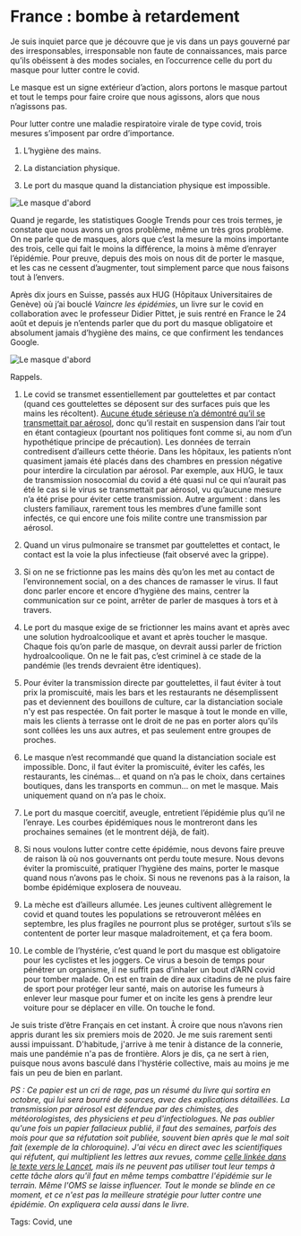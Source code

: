 # France : bombe à retardement

Je suis inquiet parce que je découvre que je vis dans un pays gouverné par des irresponsables, irresponsable non faute de connaissances, mais parce qu’ils obéissent à des modes sociales, en l’occurrence celle du port du masque pour lutter contre le covid.

Le masque est un signe extérieur d’action, alors portons le masque partout et tout le temps pour faire croire que nous agissons, alors que nous n’agissons pas.

Pour lutter contre une maladie respiratoire virale de type covid, trois mesures s’imposent par ordre d’importance.

1. L’hygiène des mains.

2. La distanciation physique.

3. Le port du masque quand la distanciation physique est impossible.

![Le masque d'abord](https://tcrouzet.com/images_tc/2020/08/mvssha2020.png)

Quand je regarde, les statistiques Google Trends pour ces trois termes, je constate que nous avons un gros problème, même un très gros problème. On ne parle que de masques, alors que c’est la mesure la moins importante des trois, celle qui fait le moins la différence, la moins à même d’enrayer l’épidémie. Pour preuve, depuis des mois on nous dit de porter le masque, et les cas ne cessent d’augmenter, tout simplement parce que nous faisons tout à l’envers.

Après dix jours en Suisse, passés aux HUG (Hôpitaux Universitaires de Genève) où j’ai bouclé *Vaincre les épidémies*, un livre sur le covid en collaboration avec le professeur Didier Pittet, je suis rentré en France le 24 août et depuis je n’entends parler que du port du masque obligatoire et absolument jamais d’hygiène des mains, ce que confirment les tendances Google.

![Le masque d'abord](https://tcrouzet.com/images_tc/2020/08/mvssha20.png)

Rappels.

1. Le covid se transmet essentiellement par gouttelettes et par contact (quand ces gouttelettes se déposent sur des surfaces puis que les mains les récoltent). [Aucune étude sérieuse n’a démontré qu’il se transmettait par aérosol](https://www.thelancet.com/journals/laninf/article/PIIS1473-3099(20)30558-2/fulltext), donc qu’il restait en suspension dans l’air tout en étant contagieux (pourtant nos politiques font comme si, au nom d’un hypothétique principe de précaution). Les données de terrain contredisent d’ailleurs cette théorie. Dans les hôpitaux, les patients n’ont quasiment jamais été placés dans des chambres en pression négative pour interdire la circulation par aérosol. Par exemple, aux HUG, le taux de transmission nosocomial du covid a été quasi nul ce qui n’aurait pas été le cas si le virus se transmettait par aérosol, vu qu’aucune mesure n’a été prise pour éviter cette transmission. Autre argument : dans les clusters familiaux, rarement tous les membres d’une famille sont infectés, ce qui encore une fois milite contre une transmission par aérosol.

2. Quand un virus pulmonaire se transmet par gouttelettes et contact, le contact est la voie la plus infectieuse (fait observé avec la grippe).

3. Si on ne se frictionne pas les mains dès qu’on les met au contact de l’environnement social, on a des chances de ramasser le virus. Il faut donc parler encore et encore d’hygiène des mains, centrer la communication sur ce point, arrêter de parler de masques à tors et à travers.

4. Le port du masque exige de se frictionner les mains avant et après avec une solution hydroalcoolique et avant et après toucher le masque. Chaque fois qu’on parle de masque, on devrait aussi parler de friction hydroalcoolique. On ne le fait pas, c’est criminel à ce stade de la pandémie (les trends devraient être identiques).

5. Pour éviter la transmission directe par gouttelettes, il faut éviter à tout prix la promiscuité, mais les bars et les restaurants ne désemplissent pas et deviennent des bouillons de culture, car la distanciation sociale n'y est pas respectée. On fait porter le masque à tout le monde en ville, mais les clients à terrasse ont le droit de ne pas en porter alors qu'ils sont collées les uns aux autres, et pas seulement entre groupes de proches.

6. Le masque n’est recommandé que quand la distanciation sociale est impossible. Donc, il faut éviter la promiscuité, éviter les cafés, les restaurants, les cinémas… et quand on n’a pas le choix, dans certaines boutiques, dans les transports en commun… on met le masque. Mais uniquement quand on n’a pas le choix.

7. Le port du masque coercitif, aveugle, entretient l’épidémie plus qu’il ne l’enraye. Les courbes épidémiques nous le montreront dans les prochaines semaines (et le montrent déjà, de fait).

8. Si nous voulons lutter contre cette épidémie, nous devons faire preuve de raison là où nos gouvernants ont perdu toute mesure. Nous devons éviter la promiscuité, pratiquer l’hygiène des mains, porter le masque quand nous n’avons pas le choix. Si nous ne revenons pas à la raison, la bombe épidémique explosera de nouveau.

9. La mèche est d’ailleurs allumée. Les jeunes cultivent allègrement le covid et quand toutes les populations se retrouveront mêlées en septembre, les plus fragiles ne pourront plus se protéger, surtout s’ils se contentent de porter leur masque maladroitement, et ça fera boom.

10. Le comble de l’hystérie, c’est quand le port du masque est obligatoire pour les cyclistes et les joggers. Ce virus a besoin de temps pour pénétrer un organisme, il ne suffit pas d’inhaler un bout d’ARN covid pour tomber malade. On est en train de dire aux citadins de ne plus faire de sport pour protéger leur santé, mais on autorise les fumeurs à enlever leur masque pour fumer et on incite les gens à prendre leur voiture pour se déplacer en ville. On touche le fond.

Je suis triste d’être Français en cet instant. À croire que nous n’avons rien appris durant les six premiers mois de 2020. Je me suis rarement senti aussi impuissant. D'habitude, j'arrive à me tenir à distance de la connerie, mais une pandémie n'a pas de frontière. Alors je dis, ça ne sert à rien, puisque nous avons basculé dans l'hystérie collective, mais au moins je me fais un peu de bien en parlant.

*PS : Ce papier est un cri de rage, pas un résumé du livre qui sortira en octobre, qui lui sera bourré de sources, avec des explications détaillées. La transmission par aérosol est défendue par des chimistes, des météorologistes, des physiciens et peu d'infectiologues. Ne pas oublier qu'une fois un papier fallacieux publié, il faut des semaines, parfois des mois pour que sa réfutation soit publiée, souvent bien après que le mal soit fait (exemple de la chloroquine). J'ai vécu en direct avec les scientifiques qui réfutent, qui multiplient les lettres aux revues, comme [celle linkée dans le texte vers le *Lancet*](https://www.thelancet.com/journals/laninf/article/PIIS1473-3099(20)30558-2/fulltext), mais ils ne peuvent pas utiliser tout leur temps à cette tâche alors qu'il faut en même temps combattre l'épidémie sur le terrain. Même l'OMS se laisse influencer. Tout le monde se blinde en ce moment, et ce n'est pas la meilleure stratégie pour lutter contre une épidémie. On expliquera cela aussi dans le livre.*

Tags: Covid, une